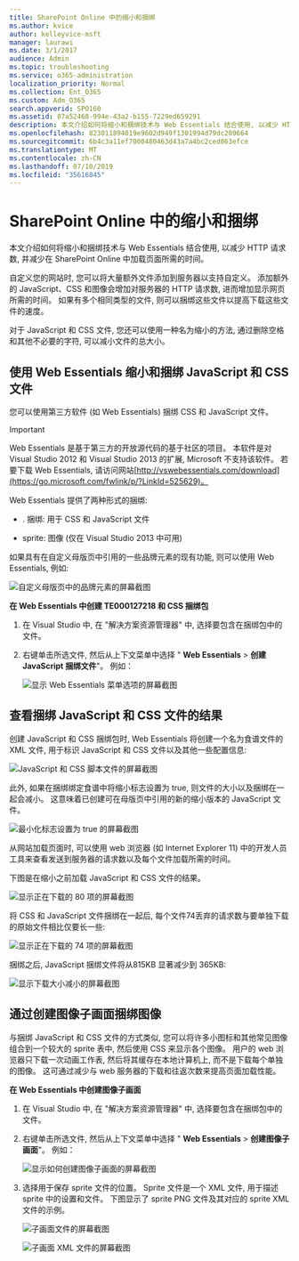```yaml
---
title: SharePoint Online 中的缩小和捆绑
ms.author: kvice
author: kelleyvice-msft
manager: laurawi
ms.date: 3/1/2017
audience: Admin
ms.topic: troubleshooting
ms.service: o365-administration
localization_priority: Normal
ms.collection: Ent_O365
ms.custom: Adm_O365
search.appverid: SPO160
ms.assetid: 87a52468-994e-43a2-b155-7229ed659291
description: 本文介绍如何将缩小和捆绑技术与 Web Essentials 结合使用, 以减少 HTTP 请求数, 并减少在 SharePoint Online 中加载页面所需的时间。
ms.openlocfilehash: 823011894019e9602d949f1301994d79dc209664
ms.sourcegitcommit: 6b4c3a11ef7000480463d43a7a4bc2ced063efce
ms.translationtype: MT
ms.contentlocale: zh-CN
ms.lasthandoff: 07/10/2019
ms.locfileid: "35616845"
---
```

# <a name="minification-and-bundling-in-sharepoint-online"></a>SharePoint Online 中的缩小和捆绑

本文介绍如何将缩小和捆绑技术与 Web Essentials 结合使用, 以减少 HTTP 请求数, 并减少在 SharePoint Online 中加载页面所需的时间。
  
自定义您的网站时, 您可以将大量额外文件添加到服务器以支持自定义。 添加额外的 JavaScript、CSS 和图像会增加对服务器的 HTTP 请求数, 进而增加显示网页所需的时间。 如果有多个相同类型的文件, 则可以捆绑这些文件以提高下载这些文件的速度。
  
对于 JavaScript 和 CSS 文件, 您还可以使用一种名为缩小的方法, 通过删除空格和其他不必要的字符, 可以减小文件的总大小。
  
## <a name="minification-and-bundling-javascript-and-css-files-with-web-essentials"></a>使用 Web Essentials 缩小和捆绑 JavaScript 和 CSS 文件

您可以使用第三方软件 (如 Web Essentials) 捆绑 CSS 和 JavaScript 文件。
  
> [!IMPORTANT]
> Web Essentials 是基于第三方的开放源代码的基于社区的项目。 本软件是对 Visual Studio 2012 和 Visual Studio 2013 的扩展, Microsoft 不支持该软件。 若要下载 Web Essentials, 请访问网站[http://vswebessentials.com/download](https://go.microsoft.com/fwlink/p/?LinkId=525629)。 
  
Web Essentials 提供了两种形式的捆绑:
  
- . 捆绑: 用于 CSS 和 JavaScript 文件
    
- sprite: 图像 (仅在 Visual Studio 2013 中可用)
    
如果具有在自定义母版页中引用的一些品牌元素的现有功能, 则可以使用 Web Essentials, 例如:
  
![自定义母版页中的品牌元素的屏幕截图](media/3a6eba36-973d-482b-8556-a9394b8ba19f.png)
  
 **在 Web Essentials 中创建 TE000127218 和 CSS 捆绑包**
  
1. 在 Visual Studio 中, 在 "解决方案资源管理器" 中, 选择要包含在捆绑包中的文件。
    
2. 右键单击所选文件, 然后从上下文菜单中选择 " **Web Essentials** \> **创建 JavaScript 捆绑文件**"。 例如： 
    
    ![显示 Web Essentials 菜单选项的屏幕截图](media/41aac84c-4538-4f78-b454-46e651f868a3.png)
  
## <a name="viewing-the-results-of-bundling-javascript-and-css-files"></a>查看捆绑 JavaScript 和 CSS 文件的结果

创建 JavaScript 和 CSS 捆绑包时, Web Essentials 将创建一个名为食谱文件的 XML 文件, 用于标识 JavaScript 和 CSS 文件以及其他一些配置信息: 
  
![JavaScript 和 CSS 脚本文件的屏幕截图](media/7ba891f8-52d8-467b-a0f6-b062dd1137a4.png)
  
此外, 如果在捆绑绑定食谱中将缩小标志设置为 true, 则文件的大小以及捆绑在一起会减小。 这意味着已创建可在母版页中引用的新的缩小版本的 JavaScript 文件。
  
![最小化标志设置为 true 的屏幕截图](media/50523af2-6412-4117-ac3d-5bd26f6d562e.png)
  
从网站加载页面时, 可以使用 web 浏览器 (如 Internet Explorer 11) 中的开发人员工具来查看发送到服务器的请求数以及每个文件加载所需的时间。
  
下图是在缩小之前加载 JavaScript 和 CSS 文件的结果。
  
![显示正在下载的 80 项的屏幕截图](media/e2df3912-1923-46e6-8cf2-3015a31554e1.png)
  
将 CSS 和 JavaScript 文件捆绑在一起后, 每个文件74丢弃的请求数与要单独下载的原始文件相比仅要长一些:
  
![显示正在下载的 74 项的屏幕截图](media/686c4387-70e8-4a74-9d45-059f33a91184.png)
  
捆绑之后, JavaScript 捆绑文件将从815KB 显著减少到 365KB:
  
![显示下载大小减小的屏幕截图](media/5e7dbd98-faff-4f68-b320-108fb252e395.png)
  
## <a name="bundling-images-by-creating-an-image-sprite"></a>通过创建图像子画面捆绑图像

与捆绑 JavaScript 和 CSS 文件的方式类似, 您可以将许多小图标和其他常见图像组合到一个较大的 sprite 表中, 然后使用 CSS 来显示各个图像。 用户的 web 浏览器只下载一次动画工作表, 然后将其缓存在本地计算机上, 而不是下载每个单独的图像。 这可通过减少与 web 服务器的下载和往返次数来提高页面加载性能。
  
 **在 Web Essentials 中创建图像子画面**
  
1. 在 Visual Studio 中, 在 "解决方案资源管理器" 中, 选择要包含在捆绑包中的文件。
    
2. 右键单击所选文件, 然后从上下文菜单中选择 " **Web Essentials** \> **创建图像子画面**"。 例如： 
    
    ![显示如何创建图像子画面的屏幕截图](media/de0fe741-4ef7-4e3b-bafa-ef9f4822dac6.png)
  
3. 选择用于保存 sprite 文件的位置。 Sprite 文件是一个 XML 文件, 用于描述 sprite 中的设置和文件。 下图显示了 sprite PNG 文件及其对应的 sprite XML 文件的示例。
    
    ![子画面文件的屏幕截图](media/0876bb2a-d1b9-4169-8e95-9c290d628d90.png)
  
    ![子画面 XML 文件的屏幕截图](media/d1f94776-280d-4d56-abb5-384f145d9989.png)
  

